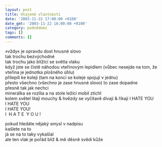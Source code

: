 ```yaml
---
layout: post
title: Utajené vlastnosti
date: '2003-11-22 17:00:00 +0100'
date_gmt: '2003-11-22 16:00:00 +0100'
category: podvědomí
tags: []
comments: []
---
```


<p>&raquo;vždy&laquo; je opravdu dost hnusné slovo<br>tak trochu bezvýchodné<br>tak trochu jako blížící se světla vlaku<br>když jste se čistě náhodou vteřinovým lepidlem (vůbec nesejde na tom, že vteřina je jednotka plošného úhlu)<br>přilepili ke koleji (tam na konci se koleje spojují v jednu)<br>přesto všechno (všechno je zase hnusné slovo) to zase dopadne<br>přesně tak jak nechci<br>minerálka se rozlila a na stole ležící mobil ztichl<br>kolem světel lítají mouchy & hvězdy se vyčítavě dívají & říkají I HATE YOU<br>I HATE YOU<br>I HATE YOU!<br>I&nbsp;&nbsp;H&nbsp;A&nbsp;T&nbsp;E&nbsp;&nbsp;Y&nbsp;O&nbsp;U&nbsp;!<br></p>
<p>pokud hledáte nějaký smysl v nadpisu<br>kašlete na to<br>já se na to taky vykašlal<br>ale ten vlak je pořád blíž & mě děsně svědí kůže</p>
